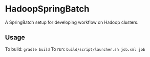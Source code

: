 # HadoopSpringBatch
A SpringBatch setup for developing workflow on Hadoop clusters.

## Usage
To build: `gradle build`
To run: `build/script/launcher.sh job.xml job`
